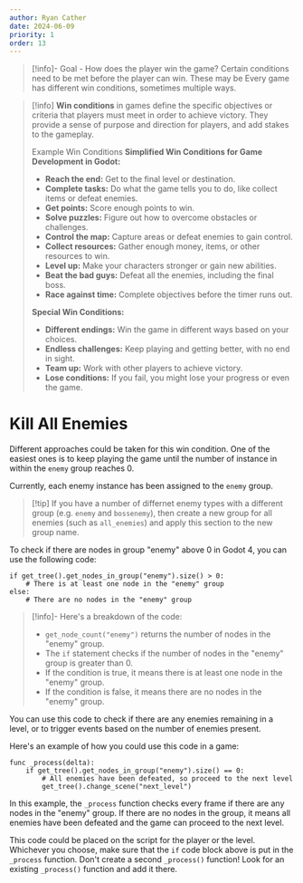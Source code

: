 ```yaml
---
author: Ryan Cather
date: 2024-06-09
priority: 1
order: 13
---
```

> [!info]- Goal - How does the player win the game?
> Certain conditions need to be met before the player can win. These may be 
> Every game has different win conditions, sometimes multiple ways.


>[!info] **Win conditions** in games define the specific objectives or criteria that players must meet in order to achieve victory. They provide a sense of purpose and direction for players, and add stakes to the gameplay.
>
>Example Win Conditions
>**Simplified Win Conditions for Game Development in Godot:**
>
> - **Reach the end:** Get to the final level or destination.
> - **Complete tasks:** Do what the game tells you to do, like collect items or defeat enemies.
>- **Get points:** Score enough points to win.
> - **Solve puzzles:** Figure out how to overcome obstacles or challenges.
> - **Control the map:** Capture areas or defeat enemies to gain control.
> - **Collect resources:** Gather enough money, items, or other resources to win.
> - **Level up:** Make your characters stronger or gain new abilities.
> - **Beat the bad guys:** Defeat all the enemies, including the final boss.
> - **Race against time:** Complete objectives before the timer runs out.
> 
> **Special Win Conditions:**
> 
> - **Different endings:** Win the game in different ways based on your choices.
> - **Endless challenges:** Keep playing and getting better, with no end in sight.
> - **Team up:** Work with other players to achieve victory.
> - **Lose conditions:** If you fail, you might lose your progress or even the game.



# Kill All Enemies

Different approaches could be taken for this win condition. One of the easiest ones is to keep playing the game until the number of instance in within the `enemy` group reaches 0.

Currently, each enemy instance has been assigned to the `enemy` group. 

> [!tip] If you have a number of differnet enemy types with a different group (e.g. `enemy` and `bossenemy`), then create a new group for all enemies (such as `all_enemies`) and apply this section to the new group name.

To check if there are nodes in group "enemy" above 0 in Godot 4, you can use the following code:

```gdscript
if get_tree().get_nodes_in_group("enemy").size() > 0:
    # There is at least one node in the "enemy" group
else:
    # There are no nodes in the "enemy" group
```

> [!info]- Here's a breakdown of the code:
> 
> - `get_node_count("enemy")` returns the number of nodes in the "enemy" group.
> - The `if` statement checks if the number of nodes in the "enemy" group is greater than 0.
> - If the condition is true, it means there is at least one node in the "enemy" group.
> - If the condition is false, it means there are no nodes in the "enemy" group.

You can use this code to check if there are any enemies remaining in a level, or to trigger events based on the number of enemies present.

Here's an example of how you could use this code in a game:

```gdscript
func _process(delta):
	if get_tree().get_nodes_in_group("enemy").size() == 0:
		# All enemies have been defeated, so proceed to the next level
		get_tree().change_scene("next_level")
```

In this example, the `_process` function checks every frame if there are any nodes in the "enemy" group. If there are no nodes in the group, it means all enemies have been defeated and the game can proceed to the next level.

This code could be placed on the script for the player or the level. Whichever you choose, make sure that the `if` code block above is put in the `_process` function. Don't create a second `_process()` function! Look for an existing `_process()` function and add it there.



